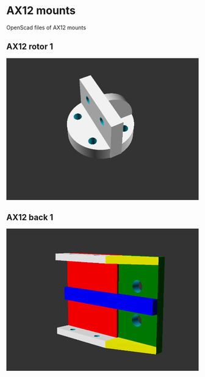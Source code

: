 # AX12 mounts

OpenScad files of AX12 mounts

## AX12 rotor 1

![AX12_rotor_1.PNG](images/AX12_rotor_1.PNG)


## AX12 back 1

![AX12_back_1.PNG](images/AX12_back_1.PNG)

